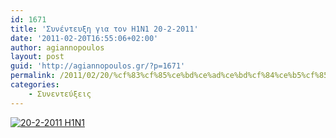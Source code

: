 ```yaml
---
id: 1671
title: 'Συνέντευξη για τον Η1Ν1 20-2-2011'
date: '2011-02-20T16:55:06+02:00'
author: agiannopoulos
layout: post
guid: 'http://agiannopoulos.gr/?p=1671'
permalink: /2011/02/20/%cf%83%cf%85%ce%bd%ce%ad%ce%bd%cf%84%ce%b5%cf%85%ce%be%ce%b7-%ce%b3%ce%b9%ce%b1-%cf%84%ce%bf%ce%bd-%ce%b71%ce%bd1-20-2-2011/
categories:
    - Συνεντεύξεις
---
```


[![](http://localhost:8000/wp-content/uploads/2012/04/20-2-2011-h1n1.jpg?w=212 "20-2-2011 H1N1")](http://localhost:8000/wp-content/uploads/2012/04/20-2-2011-h1n1.jpg)